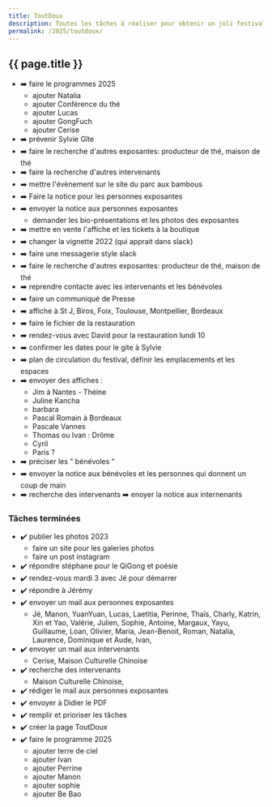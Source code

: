 ```yaml
---
title: ToutDoux
description: Toutes les tâches à réaliser pour obtenir un joli festival
permalink: /2025/toutdoux/
---
```


<section class="section">
<div class="wrapper" markdown="1">

# {{ page.title }}


- ➡️ faire le programmes 2025
  - ajouter Natalia
  - ajouter Conférence du thé
  - ajouter Lucas
  - ajouter GongFuch
  - ajouter Cerise
- ➡️ prévenir Sylvie Gîte
- ➡️ faire le recherche d'autres exposantes: producteur de thé, maison de thé
- ➡️ faire la recherche d'autres intervenants
- ➡️ mettre l'évènement sur le site du parc aux bambous
- ➡️ Faire la notice pour les personnes exposantes
- ➡️ envoyer la notice aux personnes exposantes
  - demander les bio-présentations et les photos des exposantes
- ➡️ mettre en vente l'affiche et les tickets à la boutique
- ➡️ changer la vignette 2022 (qui apprait dans slack)
- ➡️ faire une messagerie style slack
- ➡️ faire le recherche d'autres exposantes: producteur de thé, maison de thé
- ➡️ reprendre contacte avec les intervenants et les bénévoles
- ➡️ faire un communiqué de Presse
- ➡️ affiche à St J, Biros, Foix, Toulouse, Montpellier, Bordeaux
- ➡️ faire le fichier de la restauration
- ➡️ rendez-vous avec David pour la restauration lundi 10
- ➡️ confirmer les dates pour le gite à Sylvie
- ➡️ plan de circulation du festival, définir les emplacements et les espaces
- ➡️ envoyer des affiches :
  - Jim à Nantes - Théine
  - Juline Kancha
  - barbara
  - Pascal Romain à Bordeaux
  - Pascale Vannes
  - Thomas ou Ivan : Drôme
  - Cyril
  - Paris ?
- ➡️ préciser les " bénévoles "
- ➡️ envoyer la notice aux bénévoles et les personnes qui donnent un coup de main
- ➡️ recherche des intervenants
  ➡️ enoyer la notice aux internenants

### Tâches terminées

- ✔️ publier les photos 2023
  - faire un site pour les galeries photos
  - faire un post instagram
- ✔️ répondre stéphane pour le QiGong et poésie
- ✔️ rendez-vous mardi 3 avec Jé pour démarrer
- ✔️ répondre à Jérémy
- ✔️ envoyer un mail aux personnes exposantes
  - Jé, Manon, YuanYuan, Lucas, Laetitia, Perinne, Thaïs, Charly, Katrin, Xin et Yao, Valérie, Julien, Sophie, Antoine, Margaux, Yayu, Guillaume, Loan, Olivier, Maria, Jean-Benoit, Roman, Natalia, Laurence, Dominique et Aude, Ivan,
- ✔️ envoyer un mail aux intervenants
  - Cerise, Maison Culturelle Chinoise
- ✔️ recherche des intervenants
  - Maison Culturelle Chinoise,
- ✔️ rédiger le mail aux personnes exposantes
- ✔️ envoyer à Didier le PDF
- ✔️ remplir et prioriser les tâches
- ✔️ créer la page ToutDoux
- ✔️ faire le programme 2025
  - ajouter terre de ciel
  - ajouter Ivan
  - ajouter Perrine
  - ajouter Manon
  - ajouter sophie
  - ajouter Be Bao
  

</div>
</section>
